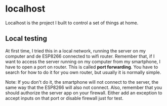 # localhost
Localhost is the project I built to control a set of things at home.

## Local testing
At first time, I tried this in a local network, running the server on my computer and de ESP8266 connected to
wifi router. Remember that, if I want to access the server running on my computer from my smartphone, I have to open
a port on router. This is called **port forwarding**. You have to search for how to do it for you own router, but usually
it is normally simple.

Note: If you don't do it, the smartphone will not connect to the server, the same way that the ESP8266 will also not connect.
Also, remember that you should authorize the server app on your firewall. Either add an exception to accept inputs on that port or disable firewall just for test.
